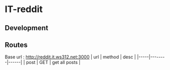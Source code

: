 # IT-reddit

## Development

## Routes
Base url : http://reddit.it.ws312.net:3000
| url | method | desc |
|-----|--------|------|
| post | GET | get all posts |
